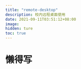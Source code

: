 ```yaml
---
title: "remote-desktop"
description: 校内远程桌面使用
date: 2021-09-11T03:51:12+08:00
image:
hidden: ture
toc: true
---
```

# 懒得写